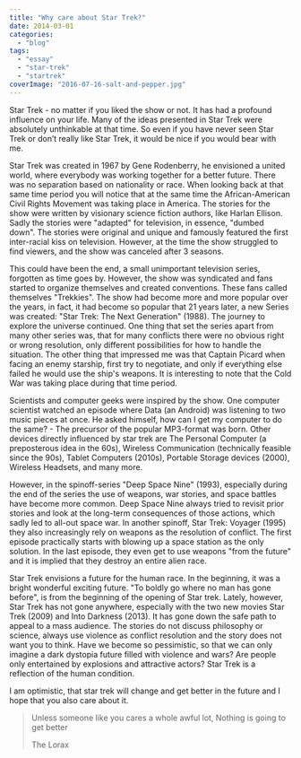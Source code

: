```yaml
---
title: "Why care about Star Trek?"
date: 2014-03-01
categories:
  - "blog"
tags:
  - "essay"
  - "star-trek"
  - "startrek"
coverImage: "2016-07-16-salt-and-pepper.jpg"
---
```


Star Trek - no matter if you liked the show or not. It has had a profound influence on your life. Many of the ideas presented in Star Trek were absolutely unthinkable at that time. So even if you have never seen Star Trek or don’t really like Star Trek, it would be nice if you would bear with me.

Star Trek was created in 1967 by Gene Rodenberry, he envisioned a united world, where everybody was working together for a better future. There was no separation based on nationality or race. When looking back at that same time period you will notice that at the same time the African-American Civil Rights Movement was taking place in America. The stories for the show were written by visionary science fiction authors, like Harlan Ellison. Sadly the stories were "adapted" for television, in essence, "dumbed down". The stories were original and unique and famously featured the first inter-racial kiss on television. However, at the time the show struggled to find viewers, and the show was canceled after 3 seasons.

This could have been the end, a small unimportant television series, forgotten as time goes by. However, the show was syndicated and fans started to organize themselves and created conventions. These fans called themselves "Trekkies". The show had become more and more popular over the years, in fact, it had become so popular that 21 years later, a new Series was created: "Star Trek: The Next Generation" (1988). The journey to explore the universe continued. One thing that set the series apart from many other series was, that for many conflicts there were no obvious right or wrong resolution, only different possibilities for how to handle the situation. The other thing that impressed me was that Captain Picard when facing an enemy starship, first try to negotiate, and only if everything else failed he would use the ship's weapons. It is interesting to note that the Cold War was taking place during that time period.

Scientists and computer geeks were inspired by the show. One computer scientist watched an episode where Data (an Android) was listening to two music pieces at once. He asked himself, how can I get my computer to do the same? - The precursor of the popular MP3-format was born. Other devices directly influenced by star trek are The Personal Computer (a preposterous idea in the 60s), Wireless Communication (technically feasible since the 90s), Tablet Computers (2010s), Portable Storage devices (2000), Wireless Headsets, and many more.

However, in the spinoff-series "Deep Space Nine" (1993), especially during the end of the series the use of weapons, war stories, and space battles have become more common. Deep Space Nine always tried to revisit prior stories and look at the long-term consequences of those actions, which sadly led to all-out space war. In another spinoff, Star Trek: Voyager (1995) they also increasingly rely on weapons as the resolution of conflict. The first episode practically starts with blowing up a space station as the only solution. In the last episode, they even get to use weapons "from the future" and it is implied that they destroy an entire alien race.

Star Trek envisions a future for the human race. In the beginning, it was a bright wonderful exciting future. "To boldly go where no man has gone before", is from the beginning of the opening of Star trek. Lately, however, Star Trek has not gone anywhere, especially with the two new movies Star Trek (2009) and Into Darkness (2013). It has gone down the safe path to appeal to a mass audience. The stories do not discuss philosophy or science, always use violence as conflict resolution and the story does not want you to think. Have we become so pessimistic, so that we can only imagine a dark dystopia future filled with violence and wars? Are people only entertained by explosions and attractive actors? Star Trek is a reflection of the human condition.

I am optimistic, that star trek will change and get better in the future and I hope that you also care about it.

> Unless someone like you cares a whole awful lot, Nothing is going to get better
>
> The Lorax
